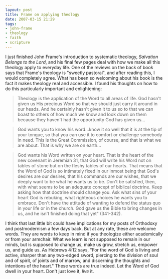 ```yaml
---
layout: post
title: Frame on applying theology
date: 2007-03-15 21:29
tags:
- john-frame
- theology
- faith
- scripture
---
```

I just finished John Frame's introduction to systematic theology, *Salvation Belongs to the Lord*, and his final few pages deal with how we make all this theology apply to everyday life. One of the reviews on the back of book says that Frame's theology is "sweetly pastoral", and after reading this, I would completely agree. What has been so welcoming about his book is the fact it makes theology real and accessible. I found his thoughts on how to do this particularly important and enlightening:

<blockquote>
Theology is the application of the Word to all areas of life. God hasn't given us His precious Word so that we should just carry it around in our heads. And he certainly hasn't given it to us so to that we can boast to others of how much we know and look down on them because they haven't had the opportunity God has given us...
</blockquote>

<blockquote>
God wants you to know his word...know it so well that it is at the tip of your tongue, so that you can use it to comfort or challenge somebody in need. This is the Great Commission, of course, and that is what we are about. That is why we are on earth...
</blockquote>

<blockquote>
God wants his Word written on your heart. That is the heart of the new covenant in Jeremiah 31, that God will write his Word not on tables of stone but on the fleshy tables of our hearts. That means that the Word of God is so intimately fixed in our inmost being that God's desires are our desires, that his commands are our wishes, that we deeply want to be what he wants us to be. Don't be satisfied, then, with what seems to be an adequate concept of biblical doctrine. Keep asking how that doctrine should change you. Ask what sins of your heart God is rebuking, what righteous choices he wants you to embrace. Don't have the attitude of wanting to defend the status quo in your life or in the church. God gave us the Bible to bring changes in us, and he isn't finished doing that yet" (341-342).
</blockquote>

I think that last little bit could have implications for my posts of Orthodoxy and postmodernism a few days back. But at any rate, these are welcome words. They are words to keep in mind if you theologize either academically or from your armchair. What we learn is not supposed to remain in our minds, but is supposed to change us, make us grow, stretch us, empower us, and guide us. As Hebrews 4:12 says, "For the word of God is living and active, sharper than any two-edged sword, piercing to the division of soul and of spirit, of joints and of marrow, and discerning the thoughts and intentions of the heart." These words are true indeed. Let the Word of God dwell in your heart. Don't just love it, *live* it.
